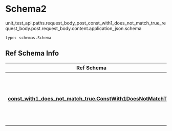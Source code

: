 # Schema2
unit_test_api.paths.request_body_post_const_with1_does_not_match_true_request_body.post.request_body.content.application_json.schema
```
type: schemas.Schema
```

## Ref Schema Info
Ref Schema | Input Type | Output Type
---------- | ---------- | -----------
[**const_with1_does_not_match_true.ConstWith1DoesNotMatchTrue**](../../../../../../components/schema/const_with1_does_not_match_true.md) | dict, schemas.immutabledict, str, datetime.date, datetime.datetime, uuid.UUID, int, float, bool, None, list, tuple, bytes, io.FileIO, io.BufferedReader | schemas.immutabledict, str, float, int, bool, None, tuple, bytes, io.FileIO
